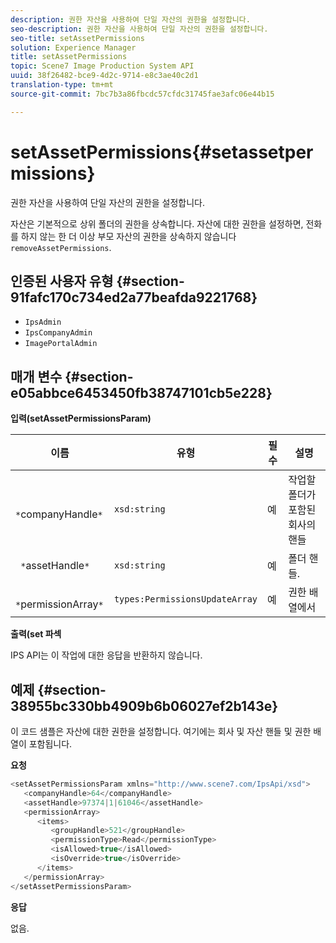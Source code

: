 ```yaml
---
description: 권한 자산을 사용하여 단일 자산의 권한을 설정합니다.
seo-description: 권한 자산을 사용하여 단일 자산의 권한을 설정합니다.
seo-title: setAssetPermissions
solution: Experience Manager
title: setAssetPermissions
topic: Scene7 Image Production System API
uuid: 38f26482-bce9-4d2c-9714-e8c3ae40c2d1
translation-type: tm+mt
source-git-commit: 7bc7b3a86fbcdc57cfdc31745fae3afc06e44b15

---
```



# setAssetPermissions{#setassetpermissions}

권한 자산을 사용하여 단일 자산의 권한을 설정합니다.

자산은 기본적으로 상위 폴더의 권한을 상속합니다. 자산에 대한 권한을 설정하면, 전화를 하지 않는 한 더 이상 부모 자산의 권한을 상속하지 않습니다 `removeAssetPermissions`.

## 인증된 사용자 유형 {#section-91fafc170c734ed2a77beafda9221768}

* `IpsAdmin`
* `IpsCompanyAdmin`
* `ImagePortalAdmin`

## 매개 변수 {#section-e05abbce6453450fb38747101cb5e228}

**입력(setAssetPermissionsParam)**

| 이름 | 유형 | 필수 | 설명 |
|---|---|---|---|
| ` *`companyHandle`*` | `xsd:string` | 예 | 작업할 폴더가 포함된 회사의 핸들 |
| ` *`assetHandle`*` | `xsd:string` | 예 | 폴더 핸들. |
| ` *`permissionArray`*` | `types:PermissionsUpdateArray` | 예 | 권한 배열에서 |

**출력(set 파섹**

IPS API는 이 작업에 대한 응답을 반환하지 않습니다.

## 예제 {#section-38955bc330bb4909b6b06027ef2b143e}

이 코드 샘플은 자산에 대한 권한을 설정합니다. 여기에는 회사 및 자산 핸들 및 권한 배열이 포함됩니다.

**요청**

```java
<setAssetPermissionsParam xmlns="http://www.scene7.com/IpsApi/xsd">
   <companyHandle>64</companyHandle>
   <assetHandle>97374|1|61046</assetHandle>
   <permissionArray>
      <items>
         <groupHandle>521</groupHandle>
         <permissionType>Read</permissionType>
         <isAllowed>true</isAllowed>
         <isOverride>true</isOverride>
      </items>
   </permissionArray>
</setAssetPermissionsParam>
```

**응답**

없음.
